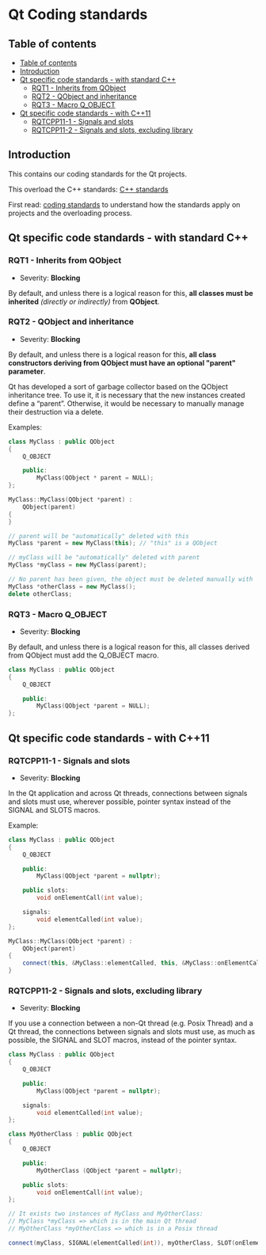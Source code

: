 <!--
SPDX-FileCopyrightText: 2024 Benoit Rolandeau <benoit.rolandeau@allcircuits.com>

SPDX-License-Identifier: LicenseRef-ALLCircuits-ACT-1.1
-->

# Qt Coding standards <!-- omit from toc -->

## Table of contents

- [Table of contents](#table-of-contents)
- [Introduction](#introduction)
- [Qt specific code standards - with standard C++](#qt-specific-code-standards---with-standard-c)
  - [RQT1 - Inherits from QObject](#rqt1---inherits-from-qobject)
  - [RQT2 - QObject and inheritance](#rqt2---qobject-and-inheritance)
  - [RQT3 - Macro Q\_OBJECT](#rqt3---macro-q_object)
- [Qt specific code standards - with C++11](#qt-specific-code-standards---with-c11)
  - [RQTCPP11-1 - Signals and slots](#rqtcpp11-1---signals-and-slots)
  - [RQTCPP11-2 - Signals and slots, excluding library](#rqtcpp11-2---signals-and-slots-excluding-library)

## Introduction

This contains our coding standards for the Qt projects.

This overload the C++ standards: [C++ standards](CODING-STANDARDS_cpp.md)

First read: [coding standards](CODING_STANDARDS.md) to understand how the standards apply on
projects and the overloading process.

## Qt specific code standards - with standard C++

### RQT1 - Inherits from QObject

- Severity: **Blocking**

By default, and unless there is a logical reason for this, **all classes must be inherited**
_(directly or indirectly)_ from **QObject**.

### RQT2 - QObject and inheritance

- Severity: **Blocking**

By default, and unless there is a logical reason for this, **all class constructors deriving from
QObject must have an optional "parent" parameter**.

Qt has developed a sort of garbage collector based on the QObject inheritance tree. To use it, it
is necessary that the new instances created define a “parent”. Otherwise, it would be necessary to
manually manage their destruction via a delete.

Examples:

```cpp
class MyClass : public QObject
{
    Q_OBJECT

    public:
        MyClass(QObject * parent = NULL);
};

MyClass::MyClass(QObject *parent) :
    QObject(parent)
{
}
```

```cpp
// parent will be "automatically" deleted with this
MyClass *parent = new MyClass(this); // "this" is a QObject

// myClass will be "automatically" deleted with parent
MyClass *myClass = new MyClass(parent);

// No parent has been given, the object must be deleted manually with `delete`
MyClass *otherClass = new MyClass();
delete otherClass;
```

### RQT3 - Macro Q_OBJECT

- Severity: **Blocking**

By default, and unless there is a logical reason for this, all classes derived from QObject must
add the Q_OBJECT macro.

```cpp
class MyClass : public QObject
{
    Q_OBJECT

    public:
        MyClass(QObject *parent = NULL);
};
```

## Qt specific code standards - with C++11

### RQTCPP11-1 - Signals and slots

- Severity: **Blocking**

In the Qt application and across Qt threads, connections between signals and slots must use,
wherever possible, pointer syntax instead of the SIGNAL and SLOTS macros.

Example:

```cpp
class MyClass : public QObject
{
    Q_OBJECT

    public:
        MyClass(QObject *parent = nullptr);

    public slots:
        void onElementCall(int value);

    signals:
        void elementCalled(int value);
};

MyClass::MyClass(QObject *parent) :
    QObject(parent)
{
    connect(this, &MyClass::elementCalled, this, &MyClass::onElementCall);
}
```

### RQTCPP11-2 - Signals and slots, excluding library

- Severity: **Blocking**

If you use a connection between a non-Qt thread (e.g. Posix Thread) and a Qt thread, the
connections between signals and slots must use, as much as possible, the SIGNAL and SLOT macros,
instead of the pointer syntax.

```cpp
class MyClass : public QObject
{
    Q_OBJECT

    public:
        MyClass(QObject *parent = nullptr);

    signals:
        void elementCalled(int value);
};

class MyOtherClass : public QObject
{
    Q_OBJECT

    public:
        MyOtherClass (QObject *parent = nullptr);

    public slots:
        void onElementCall(int value);
};
```

```cpp
// It exists two instances of MyClass and MyOtherClass:
// MyClass *myClass => which is in the main Qt thread
// MyOtherClass *myOtherClass => which is in a Posix thread

connect(myClass, SIGNAL(elementCalled(int)), myOtherClass, SLOT(onElementCall(int)));
```
